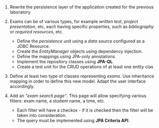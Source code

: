 1. Rewrite the persistence layer of the application created for the previous laboratory

2. Exams can be of various types, for example _written test_, _project presentation_, etc, 
each having specific properties, such as _bibliography_ or _required resources_, etc. 
	-   Define the  _persistence unit_  using a  _data source_  configured as a JDBC Resource.
	-   Create the  _EntityManager_  objects using dependency injection.
	-   Define the mappings using JPA-only annotations.
	-   Implement the repository classes using  **JPA-QL**.
	-   Create a test unit for the CRUD operations of at least one entity clas

3. Define at least two type of classes representing _exams_. Use inheritance mapping in order to define this new model. Adapt the user interface accordingly.

4. Add an _"exam search page"_. This page will allow specifying various filters: exam name, a student name, a time, etc.
	 -   Each filter will have a checkox - if it is checked then the filter will be taken into consideration.
	 - 	 The query must be implemented using  **JPA Criteria API**.
